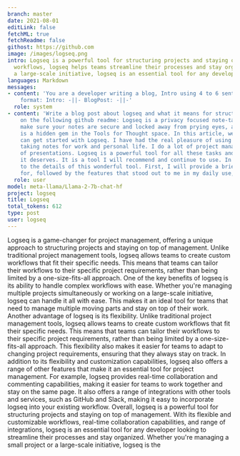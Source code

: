 ```yaml
---
branch: master
date: 2021-08-01
editLink: false
fetchML: true
fetchReadme: false
githost: https://github.com
image: /images/logseq.png
intro: Logseq is a powerful tool for structuring projects and staying on top of management. With its flexible and customizable
  workflows, logseq helps teams streamline their processes and stay organized. Whether you're managing a small project or
  a large-scale initiative, logseq is an essential tool for any developer looking to stay on top of their work.
languages: Markdown
messages:
- content: 'You are a developer writing a blog, Intro using 4 to 6 sentences, Blog Post using 12 to 15 sentences. Desired
    format: Intro: -||- BlogPost: -||-'
  role: system
- content: 'Write a blog post about logseq and what it means for structuring projects and staying on top of management based
    on the following github readme: Logseq is a privacy focused note-taking application that is open-source and  wants to
    make sure your notes are secure and locked away from prying eyes, a more common goal for many notes apps online. Logseq
    is a hidden gem in the Tools for Thought space. In this article, we explore what is Logseq, its strengths, and how you
    can get started with Logseq. I have had the real pleasure of using Logseq for the last two months as my daily driver for
    taking notes for work and personal life. I do a lot of project management, research, article writing, and preparation
    of presentations. Logseq is a powerful tool for all these tasks and I believe has not received the favorable attention
    it deserves. It is a tool I will recommend and continue to use. In this review of Logseq, I want to draw your attention
    to the details of this wonderful tool. First, I will provide a brief description of Logseq, then who I think Logseq is
    for, followed by the features that stood out to me in my daily use, and finally, how you can get started using Logseq.'
  role: user
model: meta-llama/Llama-2-7b-chat-hf
project: logseq
title: Logseq
total_tokens: 612
type: post
user: logseq
---
```

<script setup>
 import ArticleItem from '/components/ArticleItem.vue';
 import ArticleFooter from '/components/ArticleFooter.vue';
</script>
<ArticleItem :frontmatter="$frontmatter"/>

Logseq is a game-changer for project management, offering a unique approach to structuring projects and staying on top of
management. Unlike traditional project management tools, logseq allows teams to create custom workflows that fit their
specific needs. This means that teams can tailor their workflows to their specific project requirements, rather than
being limited by a one-size-fits-all approach.  One of the key benefits of logseq is its ability to handle complex
workflows with ease. Whether you're managing multiple projects simultaneously or working on a large-scale initiative,
logseq can handle it all with ease. This makes it an ideal tool for teams that need to manage multiple moving parts and
stay on top of their work.  Another advantage of logseq is its flexibility. Unlike traditional project management tools,
logseq allows teams to create custom workflows that fit their specific needs. This means that teams can tailor their
workflows to their specific project requirements, rather than being limited by a one-size-fits-all approach. This
flexibility also makes it easier for teams to adapt to changing project requirements, ensuring that they always stay on
track.  In addition to its flexibility and customization capabilities, logseq also offers a range of other features that
make it an essential tool for project management. For example, logseq provides real-time collaboration and commenting
capabilities, making it easier for teams to work together and stay on the same page. It also offers a range of
integrations with other tools and services, such as GitHub and Slack, making it easy to incorporate logseq into your
existing workflow.  Overall, logseq is a powerful tool for structuring projects and staying on top of management. With
its flexible and customizable workflows, real-time collaboration capabilities, and range of integrations, logseq is an
essential tool for any developer looking to streamline their processes and stay organized. Whether you're managing a
small project or a large-scale initiative, logseq is the


<ArticleFooter :frontmatter="$frontmatter"/>
